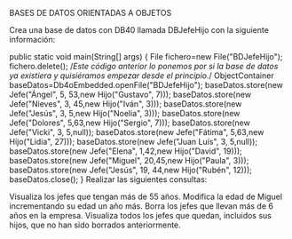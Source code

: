 BASES DE DATOS ORIENTADAS A OBJETOS

Crea una base de datos con DB40 llamada DBJefeHijo con la siguiente información:

public static void main(String[] args)
{
File fichero=new File("BDJefeHijo");
fichero.delete();
/*Este código anterior lo ponemos por si la base de datos ya existiera y quisiéramos empezar desde el principio.*/
ObjectContainer baseDatos=Db4oEmbedded.openFile("BDJefeHijo");
baseDatos.store(new Jefe("Ángel", 5, 53,new Hijo("Gustavo", 7)));
baseDatos.store(new Jefe("Nieves", 3, 45,new Hijo("Iván", 3)));
baseDatos.store(new Jefe("Jesús", 3, 5,new Hijo("Noelia", 3)));
baseDatos.store(new Jefe("Dolores", 5,63,new Hijo("Sergio", 7)));
baseDatos.store(new Jefe("Vicki", 3, 5,null));
baseDatos.store(new Jefe("Fátima", 5,63,new Hijo("Lidia", 27)));
baseDatos.store(new Jefe("Juan Luís", 3, 5,null));
baseDatos.store(new Jefe("Elena", 1,42,new Hijo("David", 19)));
baseDatos.store(new Jefe("Miguel", 20,45,new Hijo("Paula", 3)));
baseDatos.store(new Jefe("Jesús", 19, 44,new Hijo("Rubén", 12)));
baseDatos.close();
}
Realizar las siguientes consultas:

Visualiza los jefes que tengan más de 55 años.
Modifica la edad de Miguel incrementando su edad un año más.
Borra los jefes que llevan más de 6 años en la empresa.
Visualiza todos los jefes que quedan, incluidos sus hijos, que no han sido borrados anteriormente.

